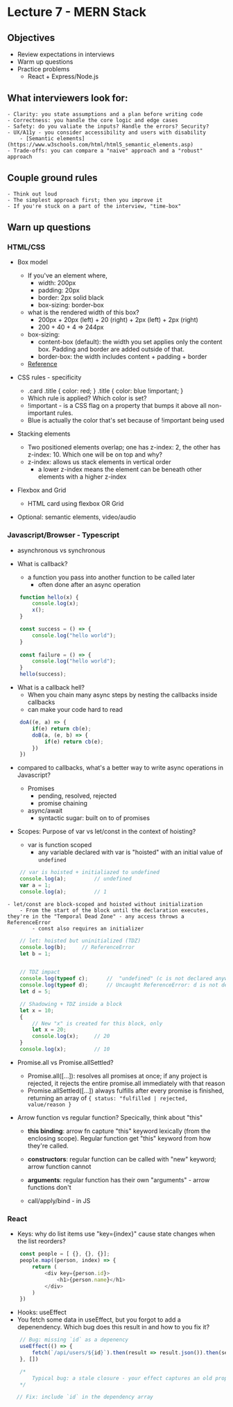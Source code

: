 # Lecture 7 - MERN Stack

## Objectives

- Review expectations in interviews
- Warm up questions
- Practice problems
    - React + Express/Node.js

## What interviewers look for:
    - Clarity: you state assumptions and a plan before writing code
    - Correctness: you handle the core logic and edge cases
    - Safety: do you valiate the inputs? Handle the errors? Security?
    - UX/A11y - you consider accessibility and users with disability
        - [Semantic elements](https://www.w3schools.com/html/html5_semantic_elements.asp)
    - Trade-offs: you can compare a "naive" approach and a "robust" approach

## Couple ground rules
    - Think out loud
    - The simplest approach first; then you improve it
    - If you're stuck on a part of the interview, "time-box"

## Warn up questions

### HTML/CSS

- Box model
    - If you've an element where,
        - width: 200px
        - padding: 20px
        - border: 2px solid black
        - box-sizing: border-box
    - what is the rendered width of this box?
        - 200px + 20px (left) + 20 (right) + 2px (left) + 2px (right)
         - 200 + 40 + 4 => 244px
    - box-sizing: 
        - content-box (default): the width you set applies only the content box. Padding and border are added outside of that.
        - border-box: the width includes content + padding + border
    - [Reference](https://www.w3schools.com/css/css_boxmodel.asp)

- CSS rules - specificity
    -   .card .title {
            color: red;
        }
        .title {
            color: blue !important;
        }
    - Which rule is applied? Which color is set?
    - !important - is a CSS flag on a property that bumps it above all non-important rules.
    - Blue is actually the color that's set because of !important being used

- Stacking elements
    - Two positioned elements overlap; one has z-index: 2, the other has z-index: 10. Which one will be on top and why?
    - z-index: allows us stack elements in vertical order
        - a lower z-index means the element can be beneath other elements with a higher z-index

- Flexbox and Grid
    - HTML card using flexbox OR Grid

- Optional: semantic elements, video/audio


### Javascript/Browser - Typescript

- asynchronous vs synchronous

- What is callback?
    - a function you pass into another function to be called later
        - often done after an async operation
```js
    function hello(x) {
        console.log(x);
        x();
    }

    const success = () => {
        console.log("hello world");
    }
    
    const failure = () => {
        console.log("hello world");
    }
    hello(success);

```
- What is a callback hell?
    - When you chain many async steps by nesting the callbacks inside callbacks
    - can make your code hard to read

```js
    doA((e, a) => {
        if(e) return cb(e);
        doB(a, (e, b) => {
            if(e) return cb(e);
        })
    })
```

- compared to callbacks, what's a better way to write async operations in Javascript?
    - Promises
        - pending, resolved, rejected
        - promise chaining
    - async/await
        - syntactic sugar: built on to of promises

- Scopes: Purpose of var vs let/const in the context of hoisting?
    - var is function scoped
        - any variable declared with var is "hoisted" with an initial value of `undefined`

```js
    // var is hoisted + initialiazed to undefined
    console.log(a);         // undefined
    var a = 1;
    console.log(a);         // 1
```
    - let/const are block-scoped and hoisted without initialization
        - From the start of the block until the declaration executes, they're in the "Temporal Dead Zone" - any access throws a ReferenceError
            - const also requires an initializer

```js
    // let: hoisted but uninitialized (TDZ)
    console.log(b);     // ReferenceError
    let b = 1;


    // TDZ impact
    console.log(typeof c);      //  "undefined" (c is not declared anywhere)
    console.log(typeof d);      // Uncaught ReferenceError: d is not defined
    let d = 5;

    // Shadowing + TDZ inside a block
    let x = 10;
    {
        // New "x" is created for this block, only
        let x = 20;
        console.log(x);     // 20
    }
    console.log(x);         // 10
```


- Promise.all vs Promise.allSettled?
    - Promise.all([...]): resolves all promises at once; if any project is rejected, it rejects the entire promise.all immediately with that reason
    - Promise.allSettled([...]) always fulfills after every promise is finished, returning an array of `{ status: "fulfilled | rejected, value/reason }`

- Arrow function vs regular function? Specically, think about "this"
    - **this binding**: arrow fn capture "this" keyword lexically (from the enclosing scope). Regular function get "this" keyword from how they're called.
    -  **constructors**: regular function can be called with "new" keyword; arrow function cannot
    - **arguments**: regular function has their own "arguments" - arrow functions don't

    - call/apply/bind - in JS

### React

- Keys: why do list items use "key={index}" cause state changes when the list reorders?
```js
    const people = [ {}, {}, {}];
    people.map((person, index) => {
        return (
            <div key={person.id}>
                <h1>{person.name}</h1>
            </div>
        )
    })
```


- Hooks: useEffect
- You fetch some data in useEffect, but you forgot to add a depenendency. Which bug does this result in and how to you fix it?

```js
    // Bug: missing `id` as a depenency
    useEffect(() => {
        fetch(`/api/users/${id}`).then(result => result.json()).then(setUser);
    }, [])

    /*
        Typical bug: a stale closure - your effect captures an old prop/state (eg: id) and never refetches when it changes, so the UI shows the wrong data
    */

   // Fix: include `id` in the dependency array
```